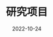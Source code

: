 ---
title: 研究项目
date: 2022-10-24
type: landing

sections:
  - block: portfolio
    content:
      title: 研究项目
      subtitle: 我们的主要研究方向和项目
      text: ''
      filters:
        folders:
          - project
      default_button_index: 0
      buttons:
        - name: 全部
          tag: '*'
        - name: 预测控制
          tag: Predictive Control
        - name: 自主机器人
          tag: Autonomous Robot
        - name: 智能交通
          tag: Intelligent Transport
    design:
      columns: '1'
      view: showcase
      flip_alt_rows: false
---
